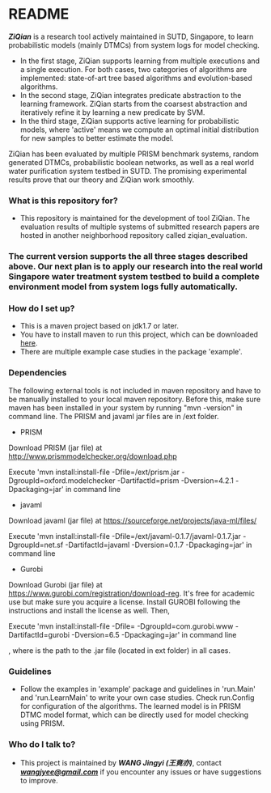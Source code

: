 # README #

***ZiQian*** is a research tool actively maintained in SUTD, Singapore, to learn probabilistic models (mainly DTMCs) from system logs for model checking. 

* In the first stage, ZiQian supports learning from multiple executions and a single execution. For both cases, two categories of algorithms are implemented: state-of-art tree based algorithms and evolution-based algorithms.
* In the second stage, ZiQian integrates predicate abstraction to the learning framework. ZiQian starts from the coarsest abstraction and iteratively refine it by learning a new predicate by SVM.
* In the third stage, ZiQian supports active learning for probabilistic models, where 'active' means we compute an optimal initial distribution for new samples to better estimate the model.

ZiQian has been evaluated by multiple PRISM benchmark systems, random generated DTMCs, probabilistic boolean networks, as well as a real world water purification system testbed in SUTD. The promising experimental results prove that our theory and ZiQian work smoothly.     

### What is this repository for? ###

* This repository is maintained for the development of tool ZiQian. The evaluation results of multiple systems of submitted research papers are hosted in another neighborhood repository called ziqian_evaluation. 


### The current version supports the all three stages described above. Our next plan is to apply our research into the real world Singapore water treatment system testbed to build a complete environment model from system logs fully automatically. ###

### How do I set up? ###

* This is a maven project based on jdk1.7 or later.
* You have to install maven to run this project, which can be downloaded [here](http://maven.apache.org/).
* There are multiple example case studies in the package 'example'.

### Dependencies ###
The following external tools is not included in maven repository and have to be manually installed to your local maven repository. Before this, make sure maven has been installed in your system by running "mvn -version" in command line. The PRISM and javaml jar files are in /ext folder.


* PRISM

Download PRISM (jar file) at http://www.prismmodelchecker.org/download.php

Execute 'mvn install:install-file -Dfile=/ext/prism.jar -DgroupId=oxford.modelchecker 
    -DartifactId=prism -Dversion=4.2.1 -Dpackaging=jar' in command line



* javaml

Download javaml (jar file) at https://sourceforge.net/projects/java-ml/files/


Execute 'mvn install:install-file -Dfile=/ext/javaml-0.1.7/javaml-0.1.7.jar -DgroupId=net.sf 
    -DartifactId=javaml -Dversion=0.1.7 -Dpackaging=jar' in command line


* Gurobi

Download Gurobi (jar file) at https://www.gurobi.com/registration/download-reg. It's free for academic use but make sure you acquire a license. Install GUROBI following the instructions and install the license as well. Then,

Execute 'mvn install:install-file -Dfile=<path-to-file> -DgroupId=com.gurobi.www 
    -DartifactId=gurobi -Dversion=6.5 -Dpackaging=jar' in command line


, where <path-to-file> is the path to the .jar file (located in ext folder) in all cases.



### Guidelines ###
* Follow the examples in 'example' package and guidelines in 'run.Main' and 'run.LearnMain' to write your own case studies. Check run.Config for configuration of the algorithms. The learned model is in PRISM DTMC model format, which can be directly used for model checking using PRISM.

### Who do I talk to? ###

* This project is maintained by ***WANG Jingyi (王竟亦)***, contact ***wangjyee@gmail.com*** if you encounter any issues or have suggestions to improve.